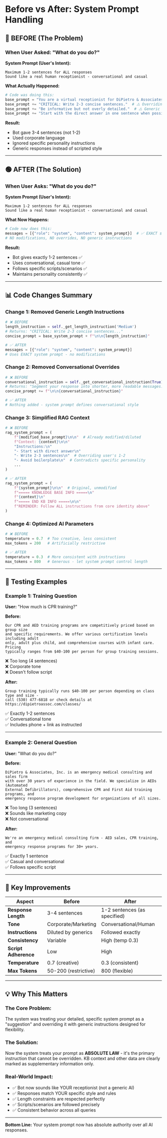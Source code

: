 # Before vs After: System Prompt Handling

## 🔴 BEFORE (The Problem)

### When User Asked: "What do you do?"

**System Prompt (User's Intent):**
```
Maximum 1-2 sentences for ALL responses
Sound like a real human receptionist - conversational and casual
```

**What Actually Happened:**
```python
# Code was doing this:
base_prompt = "You are a virtual receptionist for DiPietro & Associates..."
base_prompt += "CRITICAL: Write 2-3 concise sentences."  # ⚠️ Overriding user's 1-2!
base_prompt += "Be informative but not overly detailed."  # ⚠️ Generic instruction
base_prompt += "Start with the direct answer in one sentence when possible."  # ⚠️ Conflicting
```

**Result:**
- Bot gave 3-4 sentences (not 1-2)
- Used corporate language
- Ignored specific personality instructions
- Generic responses instead of scripted style

---

## 🟢 AFTER (The Solution)

### When User Asks: "What do you do?"

**System Prompt (User's Intent):**
```
Maximum 1-2 sentences for ALL responses
Sound like a real human receptionist - conversational and casual
```

**What Now Happens:**
```python
# Code now does this:
messages = [{"role": "system", "content": system_prompt}]  # ✅ EXACT system prompt
# NO modifications, NO overrides, NO generic instructions
```

**Result:**
- Bot gives exactly 1-2 sentences ✅
- Uses conversational, casual tone ✅
- Follows specific scripts/scenarios ✅
- Maintains personality consistently ✅

---

## 📊 Code Changes Summary

### Change 1: Removed Generic Length Instructions
```python
# ❌ BEFORE
length_instruction = self._get_length_instruction('Medium')
# Returns: "CRITICAL: Write 2-3 concise sentences..."
concise_prompt = base_system_prompt + f"\n\n{length_instruction}"

# ✅ AFTER
messages = [{"role": "system", "content": system_prompt}]
# Uses EXACT system prompt - no modifications
```

### Change 2: Removed Conversational Overrides
```python
# ❌ BEFORE
conversational_instruction = self._get_conversational_instruction(True)
# Returns: "Segment your response into shorter, more readable messages..."
concise_prompt += f"\n\n{conversational_instruction}"

# ✅ AFTER
# Nothing added - system prompt defines conversational style
```

### Change 3: Simplified RAG Context
```python
# ❌ BEFORE
rag_system_prompt = (
    f"{modified_base_prompt}\n\n"  # Already modified/diluted
    f"Context: {context}\n\n"
    "Instructions:\n"
    "- Start with direct answer\n"
    "- Write 2-3 sentences\n"  # Overriding user's 1-2
    "- Avoid boilerplate\n"  # Contradicts specific personality
    ...
)

# ✅ AFTER
rag_system_prompt = (
    f"{system_prompt}\n\n"  # Original, unmodified
    f"===== KNOWLEDGE BASE INFO =====\n"
    f"{context}\n"
    f"===== END KB INFO =====\n\n"
    f"REMINDER: Follow ALL instructions from core identity above"
)
```

### Change 4: Optimized AI Parameters
```python
# ❌ BEFORE
temperature = 0.7  # Too creative, less consistent
max_tokens = 200   # Artificially restrictive

# ✅ AFTER
temperature = 0.3  # More consistent with instructions
max_tokens = 800   # Generous - let system prompt control length
```

---

## 🧪 Testing Examples

### Example 1: Training Question

**User:** "How much is CPR training?"

**Before:**
```
Our CPR and AED training programs are competitively priced based on group size 
and specific requirements. We offer various certification levels including adult 
only, adult plus child, and comprehensive courses with infant care. Pricing 
typically ranges from $40-100 per person for group training sessions.
```
❌ Too long (4 sentences)  
❌ Corporate tone  
❌ Doesn't follow script  

**After:**
```
Group training typically runs $40-100 per person depending on class type and size - 
call (530) 477-6818 or check details at https://dipietroassoc.com/classes/
```
✅ Exactly 1-2 sentences  
✅ Conversational tone  
✅ Includes phone + link as instructed  

---

### Example 2: General Question

**User:** "What do you do?"

**Before:**
```
DiPietro & Associates, Inc. is an emergency medical consulting and sales firm 
with over 30 years of experience in the field. We specialize in AEDs (Automated 
External Defibrillators), comprehensive CPR and First Aid training programs, and 
emergency response program development for organizations of all sizes.
```
❌ Too long (3 sentences)  
❌ Sounds like marketing copy  
❌ Not conversational  

**After:**
```
We're an emergency medical consulting firm - AED sales, CPR training, and 
emergency response programs for 30+ years.
```
✅ Exactly 1 sentence  
✅ Casual and conversational  
✅ Follows specific script  

---

## 🎯 Key Improvements

| Aspect | Before | After |
|--------|--------|-------|
| **Response Length** | 3-4 sentences | 1-2 sentences (as specified) |
| **Tone** | Corporate/Marketing | Conversational/Human |
| **Instructions** | Diluted by generics | Followed exactly |
| **Consistency** | Variable | High (temp 0.3) |
| **Script Adherence** | Low | High |
| **Temperature** | 0.7 (creative) | 0.3 (consistent) |
| **Max Tokens** | 50-200 (restrictive) | 800 (flexible) |

---

## 💡 Why This Matters

### The Core Problem:
The system was treating your detailed, specific system prompt as a "suggestion" 
and overriding it with generic instructions designed for flexibility.

### The Solution:
Now the system treats your prompt as **ABSOLUTE LAW** - it's the primary instruction 
that cannot be overridden. KB context and other data are clearly marked as 
supplementary information only.

### Real-World Impact:
- ✅ Bot now sounds like YOUR receptionist (not a generic AI)
- ✅ Responses match YOUR specific style and rules
- ✅ Length constraints are respected perfectly
- ✅ Scripts/scenarios are followed precisely
- ✅ Consistent behavior across all queries

---

**Bottom Line:** Your system prompt now has absolute authority over all AI responses.

